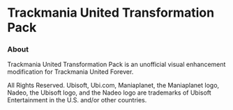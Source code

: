 # Trackmania United Transformation Pack
### About
Trackmania United Transformation Pack is an unofficial visual enhancement modification for Trackmania United Forever.

All Rights Reserved. Ubisoft, Ubi.com, Maniaplanet, the Maniaplanet logo, Nadeo, the Ubisoft logo, and the Nadeo logo are trademarks of Ubisoft Entertainment in the U.S. and/or other countries.
